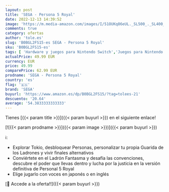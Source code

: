 ```yaml
---
layout: post
title: 'SEGA - Persona 5 Royal'
date: 2022-12-13 14:39:52
image: 'https://m.media-amazon.com/images/I/51OUKq86eUL._SL500_._SL400_.jpg'
comments: true
category: ofertas
author: 'tole.es'
slug: 'B0BGL2FS15-es SEGA - Persona 5 Royal'
sku: 'B0BGL2FS15-es'
tags: [ 'Hardware y juegos para Nintendo Switch','Juegos para Nintendo Switch','Videojuegos','sega','🇪🇸', ]
actualPrice: 49.99 EUR
currency: EUR
price: 49.99
comparePrice: 62.99 EUR
prodname: 'SEGA - Persona 5 Royal'
country: 'es'
flag: '🇪🇸'
brand: 'SEGA'
buyurl: 'https://www.amazon.es/dp/B0BGL2FS15/?tag=tolees-21'
descuento: '20.64'
average: '54.3833333333333'
---
```


Tienes [{{< param title >}}]({{< param buyurl >}}) en el siguiente enlace!

[![{{< param prodname >}}]({{< param image >}})]({{< param buyurl >}})

ℹ️:

- Explorar Tokio, desbloquear Personas, personalizar tu propia Guarida de los Ladrones y vivir finales alternativos
- Conviértete en el Ladrón Fantasma y desafía las convenciones, descubre el poder que llevas dentro y lucha por la justicia en la versión definitiva de Personal 5 Royal
- Elige jugarlo con voces en japonés o en inglés

[🛒 Accede a la oferta!!]({{< param buyurl >}})
